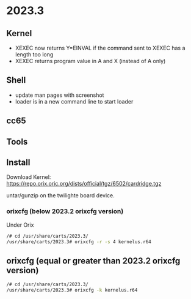 # 2023.3

## Kernel

* XEXEC now returns Y=EINVAL if the command sent to XEXEC has a length too long
* XEXEC returns program value in A and X (instead of A only)

## Shell

* update man pages with screenshot
* loader is in a new command line to start loader

## cc65

## Tools

## Install

Download Kernel: https://repo.orix.oric.org/dists/official/tgz/6502/cardridge.tgz

untar/gunzip on the twilighte board device.

### orixcfg (below 2023.2 orixcfg version)

Under Orix

```bash
/# cd /usr/share/carts/2023.3/
/usr/share/carts/2023.3# orixcfg -r -s 4 kernelus.r64
```

## orixcfg (equal or greater than 2023.2 orixcfg version)

```bash
/# cd /usr/share/carts/2023.3/
/usr/share/carts/2023.3# orixcfg -k kernelus.r64
```

